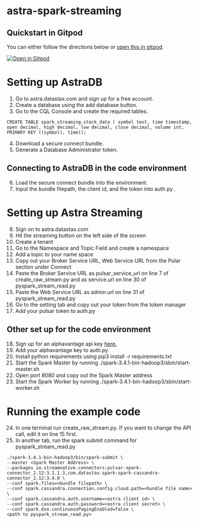 # astra-spark-streaming
## Quickstart in Gitpod

You can either follow the directions below or [open this in gitpod](https://gitpod.io/#https://github.com/Anant/spark-streaming-stock-price-astra).

[![Open in Gitpod](https://gitpod.io/button/open-in-gitpod.svg)](https://gitpod.io/#https://github.com/Anant/spark-streaming-stock-price-astra)

# Setting up AstraDB
1. Go to astra.datastax.com and sign up for a free account.
2. Create a database using the add database button.
3. Go to the CQL Console and create the required tables.
```
CREATE TABLE spark_streaming.stock_data ( symbol text, time timestamp, open decimal, high decimal, low decimal, close decimal, volume int, PRIMARY KEY ((symbol), time));
```
4. Download a secure connect bundle.
5. Generate a Database Administrator token.
## Connecting to AstraDB in the code environment
6. Load the secure connect bundle into the environment.
7. Input the bundle filepath, the client id, and the token into auth.py .

# Setting up Astra Streaming
8. Sign on to astra.datastax.com
9. Hit the streaming button on the left side of the screen
10. Create a tenant
11. Go to the Namespace and Topic Field and create a namespace
12. Add a topic to your name space
13. Copy out your Broker Service URL, Web Service URL from the Pular section under Connect
14. Paste the Broker Service URL as pulsar_service_url on line 7 of create_raw_stream.py and as service.url on line 30 of pyspark_stream_read.py
15. Paste the Web Service URL as admin.url on line 31 of pyspark_stream_read.py
16. Go to the setting tab and copy out your token from the token manager
17. Add your pulsar token to auth.py

## Other set up for the code environment
18. Sign up for an alphavantage api key [here.](https://www.alphavantage.co/)
19. Add your alphavantage key to auth.py
20. Install python requirements using pip3 install -r requirements.txt
21. Start the Spark Master by running ./spark-3.4.1-bin-hadoop3/sbin/start-master.sh
22. Open port 8080 and copy out the Spark Master address
23. Start the Spark Worker by running ./spark-3.4.1-bin-hadoop3/sbin/start-worker.sh <Spark Master Address>

# Running the example code
24. In one terminal run create_raw_stream.py. If you want to change the API call, edit it on line 15 first.
25. In another tab, run the spark submit command for pyspark_stream_read.py
```
./spark-3.4.1-bin-hadoop3/bin/spark-submit \
--master <Spark Master Address> \
--packages io.streamnative.connectors:pulsar-spark-connector_2.12:3.1.1.3,com.datastax.spark:spark-cassandra-connector_2.12:3.4.0 \
--conf spark.files=<bundle filepath> \
--conf spark.cassandra.connection.config.cloud.path=<bundle file name> \
--conf spark.cassandra.auth.username=<astra client id> \
--conf spark.cassandra.auth.password=<astra client secret> \
--conf spark.dse.continuousPagingEnabled=false \
<path to pyspark_stream_read.py>
```
